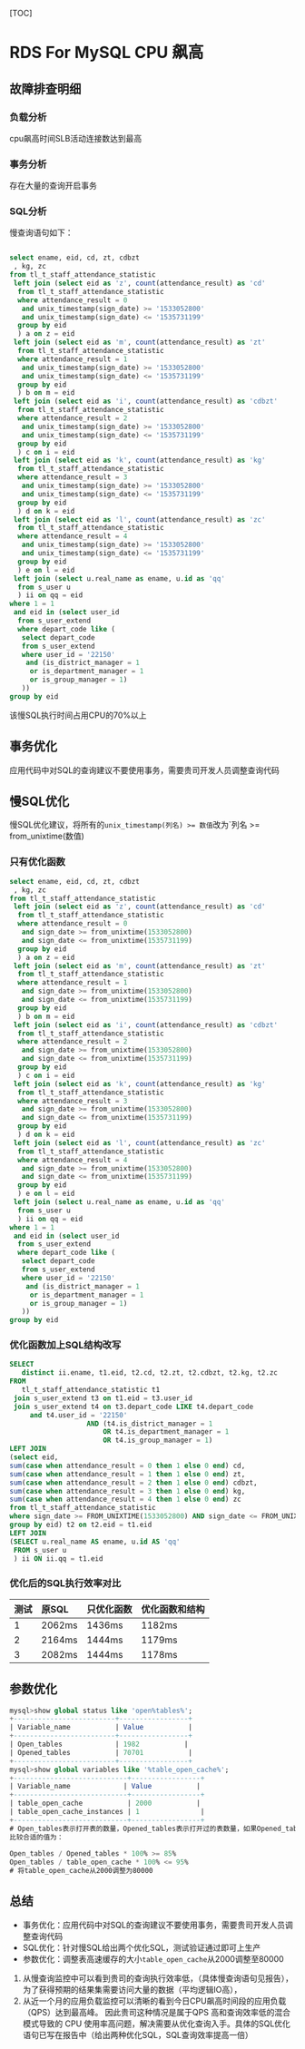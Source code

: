 

[TOC]

# RDS For MySQL CPU 飙高

## 故障排查明细

### 负载分析

cpu飙高时间SLB活动连接数达到最高



### 事务分析

存在大量的查询开启事务

### SQL分析

慢查询语句如下：

```sql

select ename, eid, cd, zt, cdbzt
 , kg, zc
from tl_t_staff_attendance_statistic
 left join (select eid as 'z', count(attendance_result) as 'cd'
  from tl_t_staff_attendance_statistic
  where attendance_result = 0
   and unix_timestamp(sign_date) >= '1533052800'
   and unix_timestamp(sign_date) <= '1535731199'
  group by eid
  ) a on z = eid
 left join (select eid as 'm', count(attendance_result) as 'zt'
  from tl_t_staff_attendance_statistic
  where attendance_result = 1
   and unix_timestamp(sign_date) >= '1533052800'
   and unix_timestamp(sign_date) <= '1535731199'
  group by eid
  ) b on m = eid
 left join (select eid as 'i', count(attendance_result) as 'cdbzt'
  from tl_t_staff_attendance_statistic
  where attendance_result = 2
   and unix_timestamp(sign_date) >= '1533052800'
   and unix_timestamp(sign_date) <= '1535731199'
  group by eid
  ) c on i = eid
 left join (select eid as 'k', count(attendance_result) as 'kg'
  from tl_t_staff_attendance_statistic
  where attendance_result = 3
   and unix_timestamp(sign_date) >= '1533052800'
   and unix_timestamp(sign_date) <= '1535731199'
  group by eid
  ) d on k = eid
 left join (select eid as 'l', count(attendance_result) as 'zc'
  from tl_t_staff_attendance_statistic
  where attendance_result = 4
   and unix_timestamp(sign_date) >= '1533052800'
   and unix_timestamp(sign_date) <= '1535731199'
  group by eid
  ) e on l = eid
 left join (select u.real_name as ename, u.id as 'qq'
  from s_user u
  ) ii on qq = eid
where 1 = 1
 and eid in (select user_id
  from s_user_extend
  where depart_code like (
   select depart_code
   from s_user_extend
   where user_id = '22150'
    and (is_district_manager = 1
     or is_department_manager = 1
     or is_group_manager = 1)
   ))
group by eid
```

该慢SQL执行时间占用CPU的70%以上

## 事务优化

应用代码中对SQL的查询建议不要使用事务，需要贵司开发人员调整查询代码

## 慢SQL优化

慢SQL优化建议，将所有的`unix_timestamp(列名) >= 数值`改为`列名 >= from_unixtime(数值)

### 只有优化函数

```sql
select ename, eid, cd, zt, cdbzt
 , kg, zc
from tl_t_staff_attendance_statistic
 left join (select eid as 'z', count(attendance_result) as 'cd'
  from tl_t_staff_attendance_statistic
  where attendance_result = 0
   and sign_date >= from_unixtime(1533052800)
   and sign_date <= from_unixtime(1535731199)
  group by eid
  ) a on z = eid
 left join (select eid as 'm', count(attendance_result) as 'zt'
  from tl_t_staff_attendance_statistic
  where attendance_result = 1
   and sign_date >= from_unixtime(1533052800)
   and sign_date <= from_unixtime(1535731199)
  group by eid
  ) b on m = eid
 left join (select eid as 'i', count(attendance_result) as 'cdbzt'
  from tl_t_staff_attendance_statistic
  where attendance_result = 2
   and sign_date >= from_unixtime(1533052800)
   and sign_date <= from_unixtime(1535731199)
  group by eid
  ) c on i = eid
 left join (select eid as 'k', count(attendance_result) as 'kg'
  from tl_t_staff_attendance_statistic
  where attendance_result = 3
   and sign_date >= from_unixtime(1533052800)
   and sign_date <= from_unixtime(1535731199)
  group by eid
  ) d on k = eid
 left join (select eid as 'l', count(attendance_result) as 'zc'
  from tl_t_staff_attendance_statistic
  where attendance_result = 4
   and sign_date >= from_unixtime(1533052800)
   and sign_date <= from_unixtime(1535731199)
  group by eid
  ) e on l = eid
 left join (select u.real_name as ename, u.id as 'qq'
  from s_user u
  ) ii on qq = eid
where 1 = 1
 and eid in (select user_id
  from s_user_extend
  where depart_code like (
   select depart_code
   from s_user_extend
   where user_id = '22150'
    and (is_district_manager = 1
     or is_department_manager = 1
     or is_group_manager = 1)
   ))
group by eid
```



### 优化函数加上SQL结构改写

```sql
SELECT
   distinct ii.ename, t1.eid, t2.cd, t2.zt, t2.cdbzt, t2.kg, t2.zc
FROM
   tl_t_staff_attendance_statistic t1
 join s_user_extend t3 on t1.eid = t3.user_id
 join s_user_extend t4 on t3.depart_code LIKE t4.depart_code
     and t4.user_id = '22150'
                   AND (t4.is_district_manager = 1
                       OR t4.is_department_manager = 1
                       OR t4.is_group_manager = 1)
LEFT JOIN
(select eid,
sum(case when attendance_result = 0 then 1 else 0 end) cd,
sum(case when attendance_result = 1 then 1 else 0 end) zt,
sum(case when attendance_result = 2 then 1 else 0 end) cdbzt,
sum(case when attendance_result = 3 then 1 else 0 end) kg,
sum(case when attendance_result = 4 then 1 else 0 end) zc
from tl_t_staff_attendance_statistic
where sign_date >= FROM_UNIXTIME(1533052800) AND sign_date <= FROM_UNIXTIME(1535731199)
group by eid) t2 on t2.eid = t1.eid
LEFT JOIN
(SELECT u.real_name AS ename, u.id AS 'qq'
 FROM s_user u
 ) ii ON ii.qq = t1.eid
```



### 优化后的SQL执行效率对比

| 测试 | 原SQL  | 只优化函数 | 优化函数和结构 |
| :--- | :----- | :--------- | :------------- |
| 1    | 2062ms | 1436ms     | 1182ms         |
| 2    | 2164ms | 1444ms     | 1179ms         |
| 3    | 2082ms | 1444ms     | 1178ms         |

## 参数优化

```sql
mysql>show global status like 'open%tables%';
+-------------------------+-----------------+
| Variable_name           | Value           |
+-------------------------+-----------------+
| Open_tables             | 1982           |
| Opened_tables           | 70701           |
+-------------------------+-----------------+
mysql>show global variables like '%table_open_cache%';
+----------------------------+-----------------+
| Variable_name             | Value           |
+----------------------------+-----------------+
| table_open_cache           | 2000           |
| table_open_cache_instances | 1               |
+----------------------------+-----------------+
# Open_tables表示打开表的数量，Opened_tables表示打开过的表数量，如果Opened_tables数量过大，说明配置中table_open_cache值可能太小，我们查询一下服务器table_open_ache值：
比较合适的值为：
 
Open_tables / Opened_tables * 100% >= 85%
Open_tables / table_open_cache * 100% <= 95%
# 将table_open_cache从2000调整为80000
```

## 总结

- 事务优化：应用代码中对SQL的查询建议不要使用事务，需要贵司开发人员调整查询代码
- SQL优化：针对慢SQL给出两个优化SQL，测试验证通过即可上生产
- 参数优化：调整表高速缓存的大小`table_open_cache`从2000调整至80000

1. 从慢查询监控中可以看到贵司的查询执行效率低，（具体慢查询语句见报告），为了获得预期的结果集需要访问大量的数据（平均逻辑IO高），
2. 从近一个月的应用负载监控可以清晰的看到今日CPU飙高时间段的应用负载（QPS）达到最高峰。
   因此贵司这种情况是属于QPS 高和查询效率低的混合模式导致的 CPU 使用率高问题，解决需要从优化查询入手。具体的SQL优化语句已写在报告中（给出两种优化SQL，SQL查询效率提高一倍）
